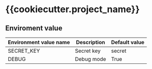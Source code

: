 # {{cookiecutter.project_name}}


## Enviroment value

| Environment value name | Description | Default value |
|------------------------|-------------|---------------|
| SECRET_KEY | Secret key | secret |
| DEBUG | Debug mode | True |
